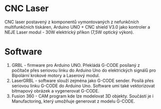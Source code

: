# CNC Laser
CNC laser postavený z komponentů vymontovaných z nefunkčních multifunkčních tiskáren, Arduino UNO + CNC shield V3.0 jako kontroler a NEJE Laser modul - 30W elektrický příkon (7,5W optický výkon).

# Software
1. GRBL - firmware pro Arduino UNO. Překládá G-CODE posílaný z počítače přes seriovou linku do Arduino Uno do elektrických signálů pro Bipolární krokové motory a Laserový modul.
2. LaserGRBL - software slouží zejména jako G-CODE sender. Posílá přes seriovou linku G-CODE do Arduino Uno. Software umí také vektorizovat bitmapový obrázek a vygenerovat G-CODE.
3. Fusion 360 - CAM program kde lze modelovat 3D objekty. Součástí je i Manufactoring, který umožňuje generovat z modelu G-CODE.
